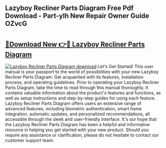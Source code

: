 ## Lazyboy Recliner Parts Diagram Free Pdf Download - Part-ylh New Repair Owner Guide OZvcG

# <h2><a href="http://dfu577x.blite.top/?on=Lazyboy+Recliner+Parts+Diagram">🔗Download New 👉🔴 Lazyboy Recliner Parts Diagram</a></h2>

[![Lazyboy Recliner Parts Diagram download](https://i.imgur.com/lujVjoI.png)](http://dfu577x.blite.top/?on=Lazyboy+Recliner+Parts+Diagram)
Let's Get Started! This user manual is your passport to the world of possibilities with your new Lazyboy Recliner Parts Diagram. Get acquainted with its features, installation process, and operating guidelines. Prior to operating your Lazyboy Recliner Parts Diagram, take the time to read through this manual thoroughly. It contains valuable information about the product's features and functions, as well as setup instructions and step-by-step guides for using each feature. Lazyboy Recliner Parts Diagram offers users an extensive range of advanced features, including biometric authentication, smart home integration, automatic updates, and personalized recommendations, all accessible through the sleek and user-friendly interface. It's our hope that the Lazyboy Recliner Parts Diagram has been a helpful and informative resource in helping you get started with your new product. Should you require any assistance or clarification, please do not hesitate to contact our customer support team.

